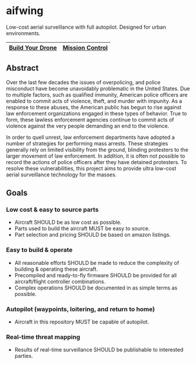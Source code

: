 # aifwing

Low-cost aerial surveillance with full autopilot. Designed for urban environments.

|[Build Your Drone](https://github.com/AttackingInternetFascists/aifwing/wiki/Getting-Started)|[Mission Control](https://attackinginternetfascists.github.io/aifwing/)|
| --- | --- |

## Abstract

Over the last few decades the issues of overpolicing, and police misconduct have become unavoidably problematic in the United States.
Due to multiple factors, such as qualified immunity, American police officers are enabled to commit acts of violence, theft, and murder with impunity.
As a response to these abuses, the American public has begun to rise against law enforcement organizations engaged in these types of behavior.
True to form, these lawless enforcement agencies continue to commit acts of violence against the very people demanding an end to the violence.

In order to quell unrest, law enforcement departments have adopted a number of strategies for performing mass arrests.
These strategies generally rely on limited visibility from the ground, blinding protesters to the larger movement of law enforcement.
In addition, it is often not possible to record the actions of police officers after they have detained protesters.
To resolve these vulnerabilities, this project aims to provide ultra low-cost aerial surveillance technology for the masses.

## Goals

### Low cost & easy to source parts

* Aircraft SHOULD be as low cost as possible.
* Parts used to build the aircraft MUST be easy to source.
* Part selection and pricing SHOULD be based on amazon listings.

### Easy to build & operate

* All reasonable efforts SHOULD be made to reduce the complexity of building & operating these aircraft.
* Precompiled and ready-to-fly firmware SHOULD be provided for all aircraft/flight controller combinations.
* Complex operations SHOULD be documented in as simple terms as possible.

### Autopilot (waypoints, loitering, and return to home)

* Aircraft in this repository MUST be capable of autopilot.

### Real-time threat mapping

* Results of real-time surveillance SHOULD be publishable to interested parties.
